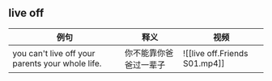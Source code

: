 ## live off


| 例句                                               | 释义          | 视频                            |
| ------------------------------------------------ | ----------- | ----------------------------- |
| you can't live off your parents your whole life. | 你不能靠你爸爸过一辈子 | ![[live off.Friends S01.mp4]] |
